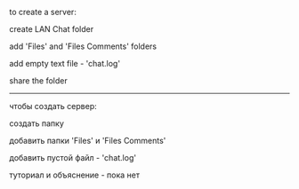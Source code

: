 to create a server:

create LAN Chat folder

add 'Files' and 'Files Comments' folders

add empty text file - 'chat.log'

share the folder

----------------------

чтобы создать сервер:

создать папку

добавить папки 'Files' и 'Files Comments'

добавить пустой файл - 'chat.log'

туториал и объяснение - пока нет
